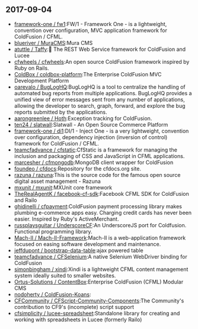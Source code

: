 ## 2017-09-04

* [framework-one / fw1](https://github.com/framework-one/fw1):FW/1 - Framework One - is a lightweight, convention over configuration, MVC application framework for ColdFusion / CFML.
* [blueriver / MuraCMS](https://github.com/blueriver/MuraCMS):Mura CMS
* [atuttle / Taffy](https://github.com/atuttle/Taffy):🍬 The REST Web Service framework for ColdFusion and Lucee
* [cfwheels / cfwheels](https://github.com/cfwheels/cfwheels):An open source ColdFusion framework inspired by Ruby on Rails.
* [ColdBox / coldbox-platform](https://github.com/ColdBox/coldbox-platform):The Enterprise ColdFusion MVC Development Platform
* [oarevalo / BugLogHQ](https://github.com/oarevalo/BugLogHQ):BugLogHQ is a tool to centralize the handling of automated bug reports from multiple applications. BugLogHQ provides a unified view of error messages sent from any number of applications, allowing the developer to search, graph, forward, and explore the bug reports submitted by the applications.
* [aarongreenlee / Hoth](https://github.com/aarongreenlee/Hoth):Exception tracking for ColdFusion.
* [ten24 / slatwall](https://github.com/ten24/slatwall):Slatwall - An Open Source Commerce Platform
* [framework-one / di1](https://github.com/framework-one/di1):DI/1 - Inject One - is a very lightweight, convention over configuration, dependency injection (inversion of control) framework for ColdFusion / CFML.
* [teamcfadvance / cfstatic](https://github.com/teamcfadvance/cfstatic):CfStatic is a framework for managing the inclusion and packaging of CSS and JavaScript in CFML applications.
* [marcesher / cfmongodb](https://github.com/marcesher/cfmongodb):MongoDB client wrapper for ColdFusion
* [foundeo / cfdocs](https://github.com/foundeo/cfdocs):Repository for the cfdocs.org site.
* [razuna / razuna](https://github.com/razuna/razuna):This is the source code for the famous open source digital asset management - Razuna
* [mxunit / mxunit](https://github.com/mxunit/mxunit):MXUnit core framework
* [TheRealAgentK / facebook-cf-sdk](https://github.com/TheRealAgentK/facebook-cf-sdk):Facebook CFML SDK for ColdFusion and Railo
* [ghidinelli / cfpayment](https://github.com/ghidinelli/cfpayment):ColdFusion payment processing library makes plumbing e-commerce apps easy. Charging credit cards has never been easier. Inspired by Ruby's ActiveMerchant.
* [russplaysguitar / UnderscoreCF](https://github.com/russplaysguitar/UnderscoreCF):An UnderscoreJS port for Coldfusion. Functional programming library.
* [Mach-II / Mach-II-Framework](https://github.com/Mach-II/Mach-II-Framework):Mach-II is a web-application framework focused on easing software development and maintenance.
* [jeffdupont / bootstrap-data-table](https://github.com/jeffdupont/bootstrap-data-table):ajax powered table
* [teamcfadvance / CFSelenium](https://github.com/teamcfadvance/CFSelenium):A native Selenium WebDriver binding for ColdFusion
* [simonbingham / xindi](https://github.com/simonbingham/xindi):Xindi is a lightweight CFML content management system ideally suited to smaller websites.
* [Ortus-Solutions / ContentBox](https://github.com/Ortus-Solutions/ContentBox):Enterprise ColdFusion (CFML) Modular CMS
* [nodoherty / ColdFusion-Koans](https://github.com/nodoherty/ColdFusion-Koans):
* [CFCommunity / CFScript-Community-Components](https://github.com/CFCommunity/CFScript-Community-Components):The Community's contribution to CF9's (incomplete) script support
* [cfsimplicity / lucee-spreadsheet](https://github.com/cfsimplicity/lucee-spreadsheet):Standalone library for creating and working with spreadsheets in Lucee (formerly Railo)
